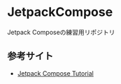 # JetpackCompose
Jetpack Composeの練習用リポジトリ

## 参考サイト
- [Jetpack Compose Tutorial](https://developer.android.com/jetpack/compose/tutorial)